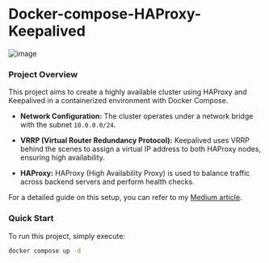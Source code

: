 # Docker-compose-HAProxy-Keepalived



![image](https://github.com/user-attachments/assets/a38536a6-eb9a-43e2-ad7e-0c9cdb7bae75)



### Project Overview

This project aims to create a highly available cluster using HAProxy and Keepalived in a containerized environment with Docker Compose.

- **Network Configuration:** The cluster operates under a network bridge with the subnet `10.0.0.0/24`.
  
- **VRRP (Virtual Router Redundancy Protocol):** Keepalived uses VRRP behind the scenes to assign a virtual IP address to both HAProxy nodes, ensuring high availability.

- **HAProxy:** HAProxy (High Availability Proxy) is used to balance traffic across backend servers and perform health checks.

For a detailed guide on this setup, you can refer to my [Medium article](https://medium.com/@yahyasghiouri1998/building-a-high-availability-cluster-with-haproxy-keepalived-and-docker-a-step-by-step-guide-9325f4ac8aa7).

### Quick Start

To run this project, simply execute:

```bash
docker compose up -d
```
